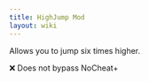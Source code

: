 ```yaml
---
title: HighJump Mod
layout: wiki
---
```

Allows you to jump six times higher.

:x: Does not bypass NoCheat+
